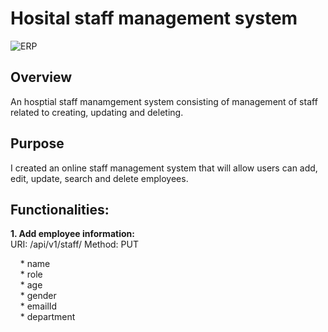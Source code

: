 # Hosital staff management system

![ERP](ERP.gif)

## Overview
An hosptial staff manamgement system consisting of management of staff related to creating, updating and deleting.

## Purpose
I created an online staff management system that will allow users can add, edit, update, search and delete employees.

## Functionalities:

**1. Add employee information:** <br />
URI: /api/v1/staff/
Method: PUT

&nbsp; &nbsp; * name <br />
&nbsp; &nbsp; * role <br />
&nbsp; &nbsp; * age <br />
&nbsp; &nbsp; * gender <br />
&nbsp; &nbsp; * emailId <br />
&nbsp; &nbsp; * department <br />

